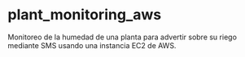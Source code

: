 # plant_monitoring_aws
Monitoreo de la humedad de una planta para advertir sobre su riego mediante SMS usando una instancia EC2 de AWS.
